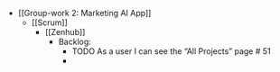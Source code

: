 - [[Group-work 2: Marketing AI App]]
	- [[Scrum]]
		- [[Zenhub]]
			- Backlog:
				- TODO As a user I can see the “All Projects” page # 51
				-